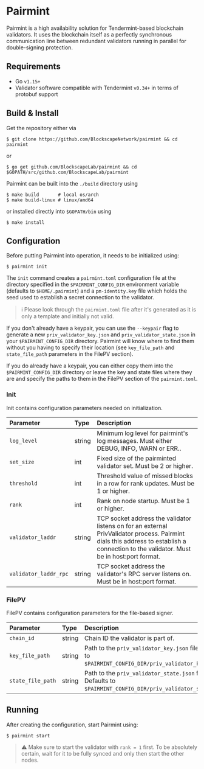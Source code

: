 # Pairmint

Pairmint is a high availability solution for Tendermint-based blockchain validators. It uses the blockchain itself as a perfectly synchronous communication line between redundant validators running in parallel for double-signing protection.

## Requirements

* Go `v1.15+`
* Validator software compatible with Tendermint `v0.34+` in terms of protobuf support

## Build & Install

Get the repository either via

```shell
$ git clone https://github.com/BlockscapeNetwork/pairmint && cd pairmint
```

or

```shell
$ go get github.com/BlockscapeLab/pairmint && cd $GOPATH/src/github.com/BlockscapeLab/pairmint
```

Pairmint can be built into the `./build` directory using

```shell
$ make build       # local os/arch
$ make build-linux # linux/amd64
```

or installed directly into `$GOPATH/bin` using

```shell
$ make install
```

## Configuration

Before putting Pairmint into operation, it needs to be initialized using:

```shell
$ pairmint init
```

The `init` command creates a `pairmint.toml` configuration file at the directory specified in the `$PAIRMINT_CONFIG_DIR` environment variable (defaults to `$HOME/.pairmint`) and a `pm-identity.key` file which holds the seed used to establish a secret connection to the validator.

> :information_source: Please look through the `pairmint.toml` file after it's generated as it is only a template and initially not valid.

If you don't already have a keypair, you can use the `--keypair` flag to generate a new `priv_validator_key.json` and `priv_validator_state.json` in your `$PAIRMINT_CONFIG_DIR` directory. Pairmint will know where to find them without you having to specify their location (see `key_file_path` and `state_file_path` parameters in the FilePV section).

If you do already have a keypair, you can either copy them into the `$PAIRMINT_CONFIG_DIR` directory or leave the key and state files where they are and specify the paths to them in the FilePV section of the `pairmint.toml`.

### Init

Init contains configuration parameters needed on initialization.

| Parameter             | Type   | Description                                                                                                                                                                             |
| :-------------------- | :----- | :-------------------------------------------------------------------------------------------------------------------------------------------------------------------------------------- |
| `log_level`           | string | Minimum log level for pairmint's log messages. Must either DEBUG, INFO, WARN or ERR..                                                                                                   |
| `set_size`            | int    | Fixed size of the pairminted validator set. Must be 2 or higher.                                                                                                                        |
| `threshold`           | int    | Threshold value of missed blocks in a row for rank updates. Must be 1 or higher.                                                                                                        |
| `rank`                | int    | Rank on node startup. Must be 1 or higher.                                                                                                                                              |
| `validator_laddr`     | string | TCP socket address the validator listens on for an external PrivValidator process. Pairmint dials this address to establish a connection to the validator. Must be in host:port format. |
| `validator_laddr_rpc` | string | TCP socket address the validator's RPC server listens on. Must be in host:port format.                                                                                                  |

### FilePV

FilePV contains configuration parameters for the file-based signer.

| Parameter         | Type   | Description                                                                                                 |
| :---------------- | :----- | :---------------------------------------------------------------------------------------------------------- |
| `chain_id`        | string | Chain ID the validator is part of.                                                                          |
| `key_file_path`   | string | Path to the `priv_validator_key.json` file. Defaults to `$PAIRMINT_CONFIG_DIR/priv_validator_key.json`.     |
| `state_file_path` | string | Path to the `priv_validator_state.json` file. Defaults to `$PAIRMINT_CONFIG_DIR/priv_validator_state.json`. |

## Running

After creating the configuration, start Pairmint using:

```shell
$ pairmint start
```

> :warning: Make sure to start the validator with `rank = 1` first. To be absolutely certain, wait for it to be fully synced and only then start the other nodes.
